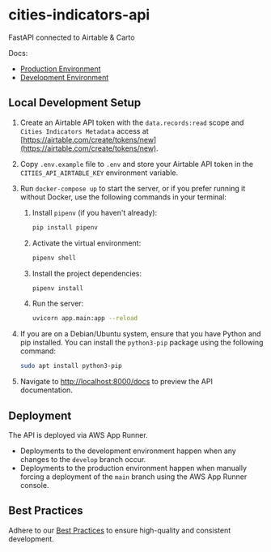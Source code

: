 # cities-indicators-api

FastAPI connected to Airtable & Carto

Docs: 
- [Production Environment](https://xpakp4mkpz.us-east-1.awsapprunner.com)
- [Development Environment](https://sn3rgxtgsn.us-east-1.awsapprunner.com)


## Local Development Setup

1. Create an Airtable API token with the `data.records:read` scope and `Cities Indicators Metadata` access at [https://airtable.com/create/tokens/new](https://airtable.com/create/tokens/new).
2. Copy `.env.example` file to `.env` and store your Airtable API token in the `CITIES_API_AIRTABLE_KEY` environment variable.
3. Run `docker-compose up` to start the server, or if you prefer running it without Docker, use the following commands in your terminal:
    1. Install `pipenv` (if you haven't already):

        ```sh
        pip install pipenv
        ```

    2. Activate the virtual environment:

        ```sh
        pipenv shell
        ```

    3. Install the project dependencies:

        ```sh
        pipenv install
        ```

    4. Run the server:

        ```sh
        uvicorn app.main:app --reload
        ```

4. If you are on a Debian/Ubuntu system, ensure that you have Python and pip installed. You can install the `python3-pip` package using the following command:

    ```sh
    sudo apt install python3-pip
    ```

5. Navigate to [http://localhost:8000/docs](http://localhost:8000/docs) to preview the API documentation.

## Deployment

The API is deployed via AWS App Runner.
- Deployments to the development environment happen when any changes to the `develop` branch occur.
- Deployments to the production environment happen when manually forcing a deployment of the `main` branch using the AWS App Runner console.

## Best Practices

Adhere to our [Best Practices](/docs/best-practices.md) to ensure high-quality and consistent development.
